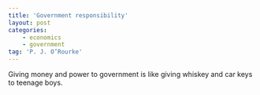 ```yaml
---
title: 'Government responsibility'
layout: post
categories:
    - economics
    - government
tag: 'P. J. O’Rourke'
---
```


Giving money and power to government is like giving whiskey and car keys to teenage boys.